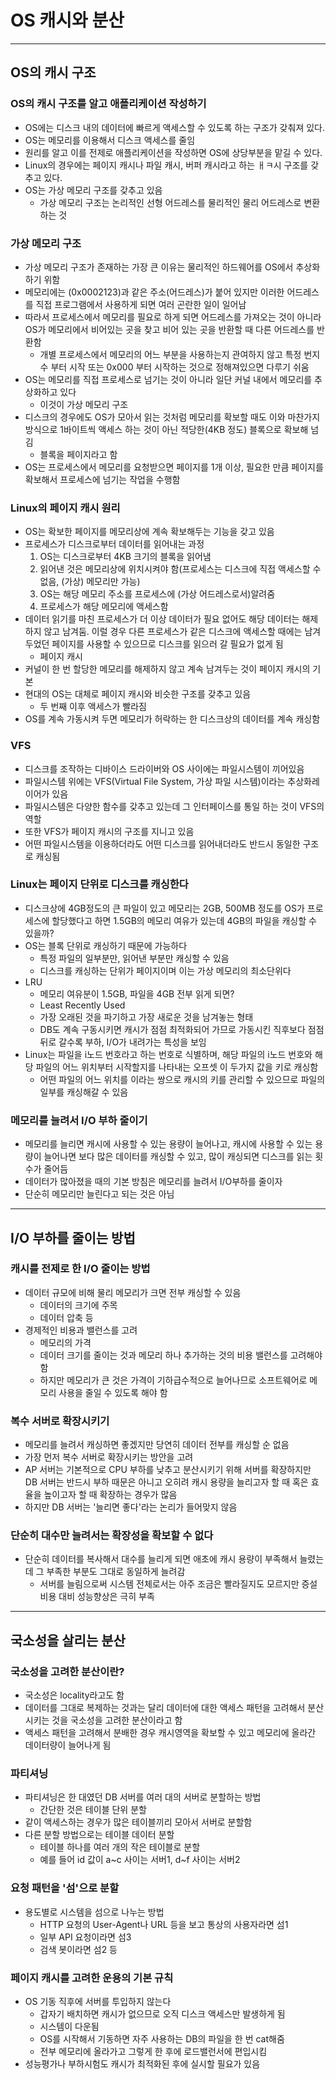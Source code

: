 # OS 캐시와 분산

----------

## OS의 캐시 구조

### OS의 캐시 구조를 알고 애플리케이션 작성하기

- OS에는 디스크 내의 데이터에 빠르게 액세스할 수 있도록 하는 구조가 갖춰져 있다.
- OS는 메모리를 이용해서 디스크 액세스를 줄임
- 원리를 알고 이를 전제로 애플리케이션을 작성하면 OS에 상당부분을 맡길 수 있다.
- Linux의 경우에는 페이지 캐시나 파일 캐시, 버퍼 캐시라고 하는 ㅐㅋ시 구조를 갖추고 있다.
- OS는 가상 메모리 구조를 갖추고 있음
  - 가상 메모리 구조는 논리적인 선형 어드레스를 물리적인 물리 어드레스로 변환하는 것

### 가상 메모리 구조

- 가상 메모리 구조가 존재하는 가장 큰 이유는 물리적인 하드웨어를 OS에서 추상화하기 위함
- 메모리에는 (0x0002123)과 같은 주소(어드레스)가 붙어 있지만 이러한 어드레스를 직접 프로그램에서 사용하게 되면 여러 곤란한 일이 일어남
- 따라서 프로세스에서 메모리를 필요로 하게 되면 어드레스를 가져오는 것이 아니라 OS가 메모리에서 비어있는 곳을 찾고 비어 있는 곳을 반환할 때
다른 어드레스를 반환함
  - 개별 프로세스에서 메모리의 어느 부분을 사용하는지 관여하지 않고 특정 번지수 부터 시작 또는 0x000 부터 시작하는 것으로 정해져있으면 다루기 쉬움
- OS는 메모리를 직접 프로세스로 넘기는 것이 아니라 일단 커널 내에서 메모리를 추상화하고 있다
  - 이것이 가상 메모리 구조
- 디스크의 경우에도 OS가 모아서 읽는 것처럼 메모리를 확보할 때도 이와 마찬가지 방식으로 1바이트씩 액세스 하는 것이 아닌 적당한(4KB 정도) 블록으로 확보해
넘김
  - 블록을 페이지라고 함
- OS는 프로세스에서 메모리를 요청받으면 페이지를 1개 이상, 필요한 만큼 페이지를 확보해서 프로세스에 넘기는 작업을 수행함

### Linux의 페이지 캐시 원리

- OS는 확보한 페이지를 메모리상에 계속 확보해두는 기능을 갖고 있음
- 프로세스가 디스크로부터 데이터를 읽어내는 과정
  1. OS는 디스크로부터 4KB 크기의 블록을 읽어냄
  2. 읽어낸 것은 메모리상에 위치시켜야 함(프로세스는 디스크에 직접 액세스할 수 없음, (가상) 메모리만 가능)
  3. OS는 해당 메모리 주소를 프로세스에 (가상 어드레스로서)알려줌
  4. 프로세스가 해당 메모리에 액세스함
- 데이터 읽기를 마친 프로세스가 더 이상 데이터가 필요 없어도 해당 데이터는 해제하지 않고 남겨둠. 이럴 경우 다른 프로세스가 같은 디스크에 액세스할 때에는
남겨두었던 페이지를 사용할 수 있으므로 디스크를 읽으러 갈 필요가 없게 됨
  - 페이지 캐시
- 커널이 한 번 할당한 메모리를 해제하지 않고 계속 남겨두는 것이 페이지 캐시의 기본
- 현대의 OS는 대체로 페이지 캐시와 비슷한 구조를 갖추고 있음
  - 두 번째 이후 액세스가 빨라짐
- OS를 계속 가동시켜 두면 메모리가 허락하는 한 디스크상의 데이터를 계속 캐싱함

### VFS

- 디스크를 조작하는 디바이스 드라이버와 OS 사이에는 파일시스템이 끼어있음
- 파일시스템 위에는 VFS(Virtual File System, 가상 파일 시스템)이라는 추상화레이어가 있음
- 파일시스템은 다양한 함수를 갖추고 있는데 그 인터페이스를 통일 하는 것이 VFS의 역할
- 또한 VFS가 페이지 캐시의 구조를 지니고 있음
- 어떤 파일시스템을 이용하더라도 어떤 디스크를 읽어내더라도 반드시 동일한 구조로 캐싱됨

### Linux는 페이지 단위로 디스크를 캐싱한다

- 디스크상에 4GB정도의 큰 파일이 있고 메모리는 2GB, 500MB 정도를 OS가 프로세스에 할당했다고 하면 1.5GB의 메모리 여유가 있는데 4GB의 파일을 캐싱할 수 있을까?
- OS는 블록 단위로 캐싱하기 때문에 가능하다
  - 특정 파일의 일부분만, 읽어낸 부분만 캐싱할 수 있음
  - 디스크를 캐싱하는 단위가 페이지이며 이는 가상 메모리의 최소단위다
- LRU
  - 메모리 여유분이 1.5GB, 파일을 4GB 전부 읽게 되면?
  - Least Recently Used
  - 가장 오래된 것을 파기하고 가장 새로운 것을 남겨놓는 형태
  - DB도 계속 구동시키면 캐시가 점점 최적화되어 가므로 가동시킨 직후보다 점점 뒤로 갈수록 부하, I/O가 내려가는 특성을 보임
- Linux는 파일을 i노드 번호라고 하는 번호로 식별하며, 해당 파일의 i노드 번호와 해당 파일의 어느 위치부터 시작할지를 나타내는 오프셋
이 두가지 값을 키로 캐싱함
  - 어떤 파일의 어느 위치를 이라는 쌍으로 캐시의 키를 관리할 수 있으므로 파일의 일부를 캐싱해갈 수 있음

### 메모리를 늘려서 I/O 부하 줄이기

- 메모리를 늘리면 캐시에 사용할 수 있는 용량이 늘어나고, 캐시에 사용할 수 있는 용량이 늘어나면 보다 많은 데이터를 캐싱할 수 있고,
많이 캐싱되면 디스크를 읽는 횟수가 줄어듬
- 데이터가 많아졌을 때의 기본 방침은 메모리를 늘려서 I/O부하를 줄이자
- 단순히 메모리만 늘린다고 되는 것은 아님

-----------------

## I/O 부하를 줄이는 방법

### 캐시를 전제로 한 I/O 줄이는 방법

- 데이터 규모에 비해 물리 메모리가 크면 전부 캐싱할 수 있음
  - 데이터의 크기에 주목
  - 데이터 압축 등
- 경제적인 비용과 밸런스를 고려
  - 메모리의 가격
  - 데이터 크기를 줄이는 것과 메모리 하나 추가하는 것의 비용 밸런스를 고려해야 함
  - 하지만 메모리가 큰 것은 가격이 기하급수적으로 늘어나므로 소프트웨어로 메모리 사용을 줄일 수 있도록 해야 함

### 복수 서버로 확장시키기

- 메모리를 늘려서 캐싱하면 좋겠지만 당연히 데이터 전부를 캐싱할 순 없음 
- 가장 먼저 복수 서버로 확장시키는 방안을 고려
- AP 서버는 기본적으로 CPU 부하를 낮추고 분산시키기 위해 서버를 확장하지만 DB 서버는 반드시 부하 때문은 아니고 오히려 캐시 용량을 늘리고자 할 때
혹은 효율을 높이고자 할 때 확장하는 경우가 많음
- 하지만 DB 서버는 '늘리면 좋다'라는 논리가 들어맞지 않음

### 단순히 대수만 늘려서는 확장성을 확보할 수 없다

- 단순히 데이터를 복사해서 대수를 늘리게 되면 애초에 캐시 용량이 부족해서 늘렸는데 그 부족한 부분도 그대로 동일하게 늘려감
  - 서버를 늘림으로써 시스템 전체로서는 아주 조금은 빨라질지도 모르지만 증설비용 대비 성능향상은 극히 부족

--------------

## 국소성을 살리는 분산

### 국소성을 고려한 분산이란?

- 국소성은 locality라고도 함
- 데이터를 그대로 복제하는 것과는 달리 데이터에 대한 액세스 패턴을 고려해서 분산시키는 것을 국소성을 고려한 분산이라고 함
- 액세스 패턴을 고려해서 분배한 경우 캐시영역을 확보할 수 있고 메모리에 올라간 데이터량이 늘어나게 됨

### 파티셔닝

- 파티셔닝은 한 대였던 DB 서버를 여러 대의 서버로 분할하는 방법
  - 간단한 것은 테이블 단위 분할
- 같이 액세스하는 경우가 많은 테이블끼리 모아서 서버로 분할함
- 다른 분할 방법으로는 테이블 데이터 분할
  - 테이블 하나를 여러 개의 작은 테이블로 분할
  - 예를 들어 id 값이 a~c 사이는 서버1, d~f 사이는 서버2

### 요청 패턴을 '섬'으로 분할

- 용도별로 시스템을 섬으로 나누는 방법
  - HTTP 요청의 User-Agent나 URL 등을 보고 통상의 사용자라면 섬1
  - 일부 API 요청이라면 섬3
  - 검색 봇이라면 섬2 등

### 페이지 캐시를 고려한 운용의 기본 규칙

- OS 기동 직후에 서버를 투입하지 않는다
  - 갑자기 배치하면 캐시가 없으므로 오직 디스크 액세스만 발생하게 됨
  - 시스템이 다운됨
  - OS를 시작해서 기동하면 자주 사용하는 DB의 파일을 한 번 cat해줌
  - 전부 메모리에 올라가고 그렇게 한 후에 로드밸런서에 편입시킴
- 성능평가나 부하시험도 캐시가 최적화된 후에 실시할 필요가 있음